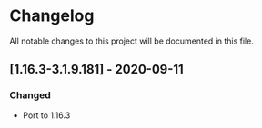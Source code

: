 # Changelog
All notable changes to this project will be documented in this file.

## [1.16.3-3.1.9.181] - 2020-09-11
### Changed
 - Port to 1.16.3